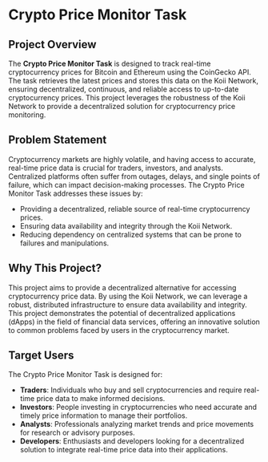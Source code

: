 # Crypto Price Monitor Task

## Project Overview

The **Crypto Price Monitor Task** is designed to track real-time cryptocurrency prices for Bitcoin and Ethereum using the CoinGecko API. The task retrieves the latest prices and stores this data on the Koii Network, ensuring decentralized, continuous, and reliable access to up-to-date cryptocurrency prices. This project leverages the robustness of the Koii Network to provide a decentralized solution for cryptocurrency price monitoring.

## Problem Statement

Cryptocurrency markets are highly volatile, and having access to accurate, real-time price data is crucial for traders, investors, and analysts. Centralized platforms often suffer from outages, delays, and single points of failure, which can impact decision-making processes. The Crypto Price Monitor Task addresses these issues by:

- Providing a decentralized, reliable source of real-time cryptocurrency prices.
- Ensuring data availability and integrity through the Koii Network.
- Reducing dependency on centralized systems that can be prone to failures and manipulations.

## Why This Project?

This project aims to provide a decentralized alternative for accessing cryptocurrency price data. By using the Koii Network, we can leverage a robust, distributed infrastructure to ensure data availability and integrity. This project demonstrates the potential of decentralized applications (dApps) in the field of financial data services, offering an innovative solution to common problems faced by users in the cryptocurrency market.

## Target Users

The Crypto Price Monitor Task is designed for:

- **Traders**: Individuals who buy and sell cryptocurrencies and require real-time price data to make informed decisions.
- **Investors**: People investing in cryptocurrencies who need accurate and timely price information to manage their portfolios.
- **Analysts**: Professionals analyzing market trends and price movements for research or advisory purposes.
- **Developers**: Enthusiasts and developers looking for a decentralized solution to integrate real-time price data into their applications.


